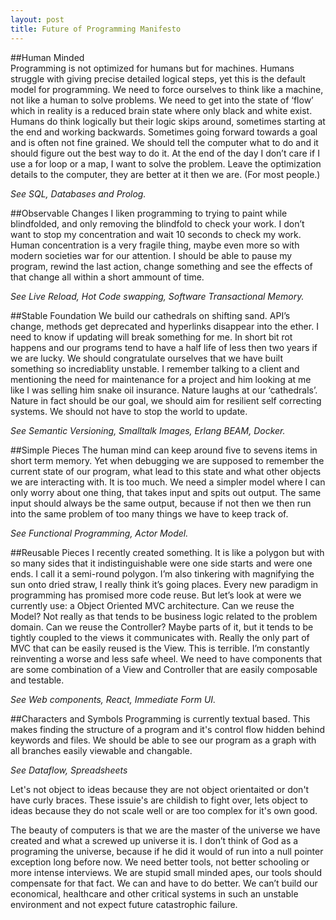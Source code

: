 ```yaml
---
layout: post
title: Future of Programming Manifesto
---
```


##Human Minded  
Programming is not optimized for humans but for machines. Humans struggle with giving precise detailed logical steps, yet this is the default model for programming. We need to force ourselves to think like a machine, not like a human to solve problems. We need to get into the state of ‘flow’ which in reality is a reduced brain state where only black and white exist. Humans do think logically but their logic skips around, sometimes starting at the end and working backwards. Sometimes going forward towards a goal and is often not fine grained. We should tell the computer what to do and it should figure out the best way to do it. At the end of the day I don’t care if I use a for loop or a map, I want to solve the problem. Leave the optimization details to the computer, they are better at it then we are. (For most people.) 

*See SQL, Databases and Prolog.*

##Observable Changes
I liken programming to trying to paint while blindfolded, and only removing the blindfold to check your work. I don’t want to stop my concentration and wait 10 seconds to check my work. Human concentration is a very fragile thing, maybe even more so with modern societies war for our attention. I should be able to pause my program, rewind the last action, change something and see the effects of that change all within a short ammount of time.  

*See Live Reload, Hot Code swapping, Software Transactional Memory.*

##Stable Foundation
We build our cathedrals on shifting sand. API’s change, methods get deprecated and hyperlinks disappear into the ether. I need to know if updating will break something for me. In short bit rot happens and our programs tend to have a half life of less then two years if we are lucky. We should congratulate ourselves that we have built something so incrediablity unstable. I remember talking to a client and mentioning the need for maintenance for a project and him looking at me like I was selling him snake oil insurance. Nature laughs at our ‘cathedrals’. Nature in fact should be our goal, we should aim for resilient self correcting systems. We should not have to stop the world to update. 

*See Semantic Versioning, Smalltalk Images, Erlang BEAM, Docker.*

##Simple Pieces
The human mind can keep around five to sevens items in short term memory. Yet when debugging we are supposed to remember the current state of our program, what lead to this state and what other objects we are interacting with. It is too much. We need a simpler model where I can only worry about one thing, that takes input and spits out output. The same input should always be the same output, because if not then we then run into the same problem of too many things we have to keep track of. 

*See Functional Programming, Actor Model.*

##Reusable Pieces
I recently created something. It is like a polygon but with so many sides that it indistinguishable were one side starts and were one ends. I call it a semi-round polygon. I’m also tinkering with magnifying the sun onto dried straw, I really think it’s going places. Every new paradigm in programming has promised more code reuse. But let’s look at were we currently use: a  Object Oriented MVC architecture. Can we reuse the Model? Not really as that tends to be business logic related to the problem domain. Can we reuse the Controller? Maybe parts of it, but it tends to be tightly coupled to the views it communicates with. Really the only part of MVC that can be easily reused is the View. This is terrible. I’m constantly reinventing a worse and less safe wheel. We need to have components that are some combination of a View and Controller that are easily composable and testable. 

*See Web components, React, Immediate Form UI.*
  
##Characters and Symbols
Programming is currently textual based. This makes finding the structure of a program and it's control flow hidden behind keywords and files. We should be able to see our program as a graph with all branches easily viewable and changable.

*See Dataflow, Spreadsheets*



Let's not object to ideas because they are not object orientaited or don't have curly braces. These issuie's are childish to fight over, lets object to ideas because they do not scale well or are too complex for it's own good.

The beauty of computers is that we are the master of the universe we have created and what a screwed up universe it is. I don’t think of God as a programing the universe, because if he did it would of run into a null pointer exception long before now. We need better tools, not better schooling or more intense interviews. We are stupid small minded apes, our tools should compensate for that fact. We can and have to do better. We can’t build our economical, healthcare and other critical systems in such an unstable environment and not expect future catastrophic failure.